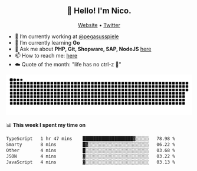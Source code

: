 <h2 align="center">👋 Hello! I'm Nico.</h2>
<p align="center">
  <a href="https://gruselhaus.com">Website</a> •
  <a href="https://twitter.com/NicoFinkernagel">Twitter</a>
</p>


- 🔭 I’m currently working at [@pegasusspiele](https://pegasus.de/en)
- 🌱 I’m currently learning **Go**
- 💬 Ask me about **PHP, Git, Shopware, SAP, NodeJS** [here](https://github.com/gruselhaus/gruselhaus/issues)
- 📫 How to reach me: [here](https://github.com/gruselhaus/gruselhaus/issues)
- ☁️ Quote of the month: "life has no ctrl-z 🌴"

![snake gif](https://github.com/gruselhaus/gruselhaus/blob/output/github-contribution-grid-snake.svg)

📊 **This week I spent my time on**
<!--START_SECTION:waka-->
```text
TypeScript   1 hr 47 mins    ███████████████████▓░░░░░   78.98 % 
Smarty       8 mins          █▓░░░░░░░░░░░░░░░░░░░░░░░   06.22 % 
Other        4 mins          █░░░░░░░░░░░░░░░░░░░░░░░░   03.68 % 
JSON         4 mins          ▓░░░░░░░░░░░░░░░░░░░░░░░░   03.22 % 
JavaScript   4 mins          ▓░░░░░░░░░░░░░░░░░░░░░░░░   03.13 % 
```
<!--END_SECTION:waka-->
